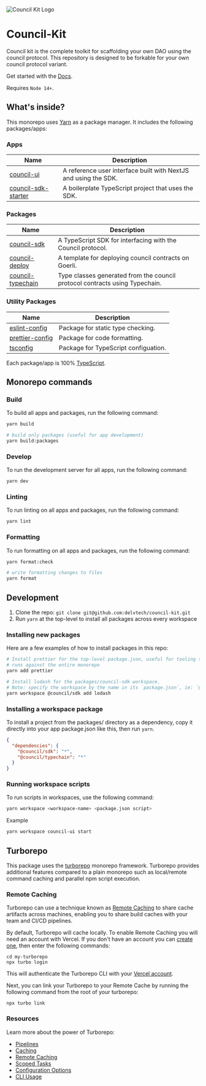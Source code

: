 ![Council Kit Logo](https://i.imgur.com/2n9k3Rv.png)

# Council-Kit 

Council kit is the complete toolkit for scaffolding your own DAO using the
council protocol. This repository is designed to be forkable for your own
council protocol variant.

Get started with the [Docs](https://github.com/delvtech/council-kit/wiki).

Requires `Node 14+`.

## What's inside?

This monorepo uses [Yarn](https://classic.yarnpkg.com/) as a package manager. It includes the following packages/apps:

### Apps
| Name                                                                                                | Description                                                     |
| --------------------------------------------------------------------------------------------------- | --------------------------------------------------------------- |
| [council-ui](https://github.com/delvtech/council-kit/tree/main/apps/council-ui)                   | A reference user interface built with NextJS and using the SDK. |
| [council-sdk-starter](https://github.com/delvtech/council-kit/tree/main/apps/council-sdk-starter) | A boilerplate TypeScript project that uses the SDK.             |

### Packages

| Name                                                                                                | Description                                                                 |
| --------------------------------------------------------------------------------------------------- | --------------------------------------------------------------------------- |
| [council-sdk](https://github.com/delvtech/council-kit/tree/main/packages/council-sdk)             | A TypeScript SDK for interfacing with the Council protocol.                 |
| [council-deploy](https://github.com/delvtech/council-kit/tree/main/packages/council-deploy)       | A template for deploying council contracts on Goerli.                |
| [council-typechain](https://github.com/delvtech/council-kit/tree/main/packages/council-typechain) | Type classes generated from the council protocol contracts using Typechain. |

### Utility Packages

| Name                                                                                            | Description                          |
| ----------------------------------------------------------------------------------------------- | ------------------------------------ |
| [eslint-config](https://github.com/delvtech/council-kit/tree/main/packages/eslint-config)     | Package for static type checking.    |
| [prettier-config](https://github.com/delvtech/council-kit/tree/main/packages/prettier-config) | Package for code formatting.         |
| [tsconfig](https://github.com/delvtech/council-kit/tree/main/packages/tsconfig)               | Package for TypeScript configuation. |

Each package/app is 100% [TypeScript](https://www.typescriptlang.org/).

## Monorepo commands

### Build

To build all apps and packages, run the following command:

```bash
yarn build

# build only packages (useful for app development)
yarn build:packages

```

### Develop

To run the development server for all apps, run the following command:

```bash
yarn dev
```

### Linting

To run linting on all apps and packages, run the following command:

```bash
yarn lint
```

### Formatting

To run formatting on all apps and packages, run the following command:

```bash
yarn format:check

# write formatting changes to files
yarn format

```

## Development

1. Clone the repo: `git clone git@github.com:delvtech/council-kit.git`
2. Run `yarn` at the top-level to install all packages across every workspace

### Installing new packages

Here are a few examples of how to install packages in this repo:

```bash
# Install prettier for the top-level package.json, useful for tooling that
# runs against the entire monorepo
yarn add prettier

# Install lodash for the packages/council-sdk workspace.
# Note: specify the workspace by the name in its `package.json`, ie: `@council/sdk` not `council-sdk`
yarn workspace @council/sdk add lodash
```

### Installing a workspace package

To install a project from the packages/ directory as a dependency, copy it
directly into your app package.json like this, then run `yarn`.

```json
{
  "dependencies": {
    "@council/sdk": "*",
    "@council/typechain": "*"
  }
}
```

### Running workspace scripts

To run scripts in workspaces, use the following command:

```bash
yarn workspace <workspace-name> <package.json script>
```

Example

```bash
yarn workspace council-ui start
```

## Turborepo

This package uses the [turborepo](https://turbo.build/) monorepo framework. Turborepo provides additional features compared to a plain monorepo such as local/remote command caching and parallel npm script execution.

### Remote Caching

Turborepo can use a technique known as [Remote Caching](https://turborepo.org/docs/core-concepts/remote-caching) to share cache artifacts across machines, enabling you to share build caches with your team and CI/CD pipelines.

By default, Turborepo will cache locally. To enable Remote Caching you will need an account with Vercel. If you don't have an account you can [create one](https://vercel.com/signup), then enter the following commands:

```
cd my-turborepo
npx turbo login
```

This will authenticate the Turborepo CLI with your [Vercel account](https://vercel.com/docs/concepts/personal-accounts/overview).

Next, you can link your Turborepo to your Remote Cache by running the following command from the root of your turborepo:

```
npx turbo link
```

### Resources

Learn more about the power of Turborepo:

- [Pipelines](https://turborepo.org/docs/core-concepts/pipelines)
- [Caching](https://turborepo.org/docs/core-concepts/caching)
- [Remote Caching](https://turborepo.org/docs/core-concepts/remote-caching)
- [Scoped Tasks](https://turborepo.org/docs/core-concepts/scopes)
- [Configuration Options](https://turborepo.org/docs/reference/configuration)
- [CLI Usage](https://turborepo.org/docs/reference/command-line-reference)
